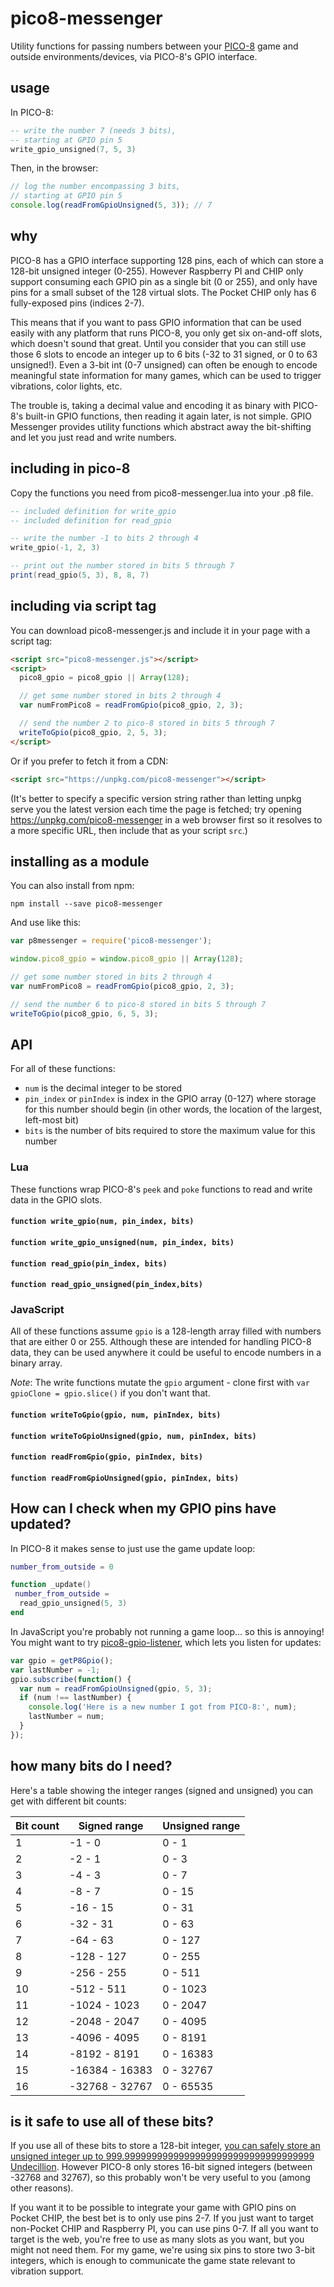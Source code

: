 # pico8-messenger

Utility functions for passing numbers between your [PICO-8](https://www.lexaloffle.com/pico-8.php) game and outside environments/devices, via PICO-8's GPIO interface.

## usage

In PICO-8:

```lua
-- write the number 7 (needs 3 bits),
-- starting at GPIO pin 5
write_gpio_unsigned(7, 5, 3)
```

Then, in the browser:

```javascript
// log the number encompassing 3 bits,
// starting at GPIO pin 5
console.log(readFromGpioUnsigned(5, 3)); // 7
```

## why

PICO-8 has a GPIO interface supporting 128 pins, each of which can store a 128-bit unsigned integer (0-255). However Raspberry PI and CHIP only support consuming each GPIO pin as a single bit (0 or 255), and only have pins for a small subset of the 128 virtual slots. The Pocket CHIP only has 6 fully-exposed pins (indices 2-7).

This means that if you want to pass GPIO information that can be used easily with any platform that runs PICO-8, you only get six on-and-off slots, which doesn't sound that great. Until you consider that you can still use those 6 slots to encode an integer up to 6 bits (-32 to 31 signed, or 0 to 63 unsigned!). Even a 3-bit int (0-7 unsigned) can often be enough to encode meaningful state information for many games, which can be used to trigger vibrations, color lights, etc.

The trouble is, taking a decimal value and encoding it as binary with PICO-8's built-in GPIO functions, then reading it again later, is not simple. GPIO Messenger provides utility functions which abstract away the bit-shifting and let you just read and write numbers.

## including in pico-8

Copy the functions you need from pico8-messenger.lua into your .p8 file.

```lua
-- included definition for write_gpio
-- included definition for read_gpio

-- write the number -1 to bits 2 through 4
write_gpio(-1, 2, 3)

-- print out the number stored in bits 5 through 7
print(read_gpio(5, 3), 8, 8, 7)
```

## including via script tag

You can download pico8-messenger.js and include it in your page with a script tag:

```html
<script src="pico8-messenger.js"></script>
<script>
  pico8_gpio = pico8_gpio || Array(128);

  // get some number stored in bits 2 through 4
  var numFromPico8 = readFromGpio(pico8_gpio, 2, 3);

  // send the number 2 to pico-8 stored in bits 5 through 7
  writeToGpio(pico8_gpio, 2, 5, 3);
</script>
```

Or if you prefer to fetch it from a CDN:

```html
<script src="https://unpkg.com/pico8-messenger"></script>
```

(It's better to specify a specific version string rather than letting unpkg serve you the latest version each time the page is fetched; try opening https://unpkg.com/pico8-messenger in a web browser first so it resolves to a more specific URL, then include that as your script `src`.)

## installing as a module

You can also install from npm:

```console
npm install --save pico8-messenger
```

And use like this:

```js
var p8messenger = require('pico8-messenger');

window.pico8_gpio = window.pico8_gpio || Array(128);

// get some number stored in bits 2 through 4
var numFromPico8 = readFromGpio(pico8_gpio, 2, 3);

// send the number 6 to pico-8 stored in bits 5 through 7
writeToGpio(pico8_gpio, 6, 5, 3);
```

## API

For all of these functions:
* `num` is the decimal integer to be stored
* `pin_index` or `pinIndex` is index in the GPIO array (0-127) where storage for this number should begin (in other words, the location of the largest, left-most bit)
* `bits` is the number of bits required to store the maximum value for this number

### Lua

These functions wrap PICO-8's `peek` and `poke` functions to read and write data in the GPIO slots.

#### `function write_gpio(num, pin_index, bits)`

#### `function write_gpio_unsigned(num, pin_index, bits)`

#### `function read_gpio(pin_index, bits)`

#### `function read_gpio_unsigned(pin_index,bits)`

### JavaScript

All of these functions assume `gpio` is a 128-length array filled with numbers that are either 0 or 255. Although these are intended for handling PICO-8 data, they can be used anywhere it could be useful to encode numbers in a binary array.

*Note*: The write functions mutate the `gpio` argument - clone first with `var gpioClone = gpio.slice()` if you don't want that.

#### `function writeToGpio(gpio, num, pinIndex, bits)`

#### `function writeToGpioUnsigned(gpio, num, pinIndex, bits)`

#### `function readFromGpio(gpio, pinIndex, bits)`

#### `function readFromGpioUnsigned(gpio, pinIndex, bits)`

## How can I check when my GPIO pins have updated?

In PICO-8 it makes sense to just use the game update loop:

```lua
number_from_outside = 0

function _update()
 number_from_outside =
  read_gpio_unsigned(5, 3)
end
```

In JavaScript you're probably not running a game loop... so this is annoying! You might want to try [pico8-gpio-listener](https://github.com/benwiley4000/pico8-gpio-listener), which lets you listen for updates:

```javascript
var gpio = getP8Gpio();
var lastNumber = -1;
gpio.subscribe(function() {
  var num = readFromGpioUnsigned(gpio, 5, 3);
  if (num !== lastNumber) {
    console.log('Here is a new number I got from PICO-8:', num);
    lastNumber = num;
  }
});
```

## how many bits do I need?

Here's a table showing the integer ranges (signed and unsigned) you can get with different bit counts:

| Bit count | Signed range   | Unsigned range |
|-----------|----------------|----------------|
| 1         | -1 - 0         | 0 - 1          |
| 2         | -2 - 1         | 0 - 3          |
| 3         | -4 - 3         | 0 - 7          |
| 4         | -8 - 7         | 0 - 15         |
| 5         | -16 - 15       | 0 - 31         |
| 6         | -32 - 31       | 0 - 63         |
| 7         | -64 - 63       | 0 - 127        |
| 8         | -128 - 127     | 0 - 255        |
| 9         | -256 - 255     | 0 - 511        |
| 10        | -512 - 511     | 0 - 1023       |
| 11        | -1024 - 1023   | 0 - 2047       |
| 12        | -2048 - 2047   | 0 - 4095       |
| 13        | -4096 - 4095   | 0 - 8191       |
| 14        | -8192 - 8191   | 0 - 16383      |
| 15        | -16384 - 16383 | 0 - 32767      |
| 16        | -32768 - 32767 | 0 - 65535      |

## is it safe to use all of these bits?

If you use all of these bits to store a 128-bit integer, [you can safely store an unsigned integer up to 999.99999999999999999999999999999999999 Undecillion](https://en.wikipedia.org/wiki/Integer_(computer_science)#Common_integral_data_types). However PICO-8 only stores 16-bit signed integers (between -32768 and 32767), so this probably won't be very useful to you (among other reasons).

If you want it to be possible to integrate your game with GPIO pins on Pocket CHIP, the best bet is to only use pins 2-7. If you just want to target non-Pocket CHIP and Raspberry PI, you can use pins 0-7. If all you want to target is the web, you're free to use as many slots as you want, but you might not need them. For my game, we're using six pins to store two 3-bit integers, which is enough to communicate the game state relevant to vibration support.

